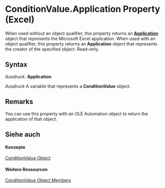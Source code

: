 
# ConditionValue.Application Property (Excel)

When used without an object qualifier, this property returns an  **[Application](19b73597-5cf9-4f56-8227-b5211f657f6f.md)** object that represents the Microsoft Excel application. When used with an object qualifier, this property returns an **Application** object that represents the creator of the specified object. Read-only.


## Syntax

 _Ausdruck_. **Application**

 _Ausdruck_ A variable that represents a **ConditionValue** object.


## Remarks

You can use this property with an OLE Automation object to return the application of that object.


## Siehe auch


#### Konzepte


[ConditionValue Object](a39335db-4e0a-66aa-393b-3aa7e5268c00.md)
#### Weitere Ressourcen


[ConditionValue Object Members](http://msdn.microsoft.com/library/59e72c1f-3e56-294b-408a-de7aba0ed331%28Office.15%29.aspx)